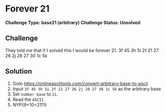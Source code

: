 # Forever 21

**Challenge Type: base21 (arbitrary)**
**Challenge Status: Unsolved**

## Challenge

They told me that if I solved this I would be forever 21. 3f 45 3h 5i 2f 21 27 26 2j 28 27 30 1c 5k

## Solution

1. Goto https://onlineasciitools.com/convert-arbitrary-base-to-ascii
2. Input `3f 45 3h 5i 2f 21 27 26 2j 28 27 30 1c 5k` as the arbitrary base
3. Set `number base` to `21`.
4. Read the `ASCII`.
5. NYP{9+10=21?!}
